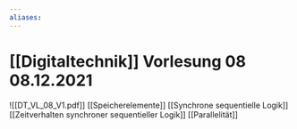 ```yaml
---
aliases: 
---
```

# [[Digitaltechnik]] Vorlesung 08 08.12.2021
![[DT_VL_08_V1.pdf]]
[[Speicherelemente]]
[[Synchrone sequentielle Logik]]
[[Zeitverhalten synchroner sequentieller Logik]]
[[Parallelität]]